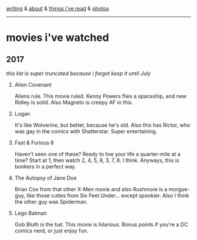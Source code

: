 [writing](index.md) & [about](about.md) & [things i've read](books.md) & [photos](http://vsco.co/brookshelley/images/1)

---

# movies i've watched

## 2017

_this list is super truncated because i forgot keep it until July_

1. Alien Covenant

    Aliens rule. This movie ruled. Kenny Powers flies a spaceship, and new Ridley is solid. Also Magneto is creepy AF in this.

2. Logan

    It's like Wolverine, but better, because he's old. Also this has Rictor, who was gay in the comics with Shatterstar. Super entertaining.

3. Fast & Furious 8

    Haven't seen one of these? Ready to live your life a quarter-mile at a time? Start at 1, then watch 2, 4, 5, 6, 3, 7, 8. I think. Anyways, this is bonkers in a perfect way.

4. The Autopsy of Jane Doe

    Brian Cox from that other X-Men movie and also Rushmore is a morgue-guy, like those cuties from Six Feet Under... except spookier. Also I think the other guy was Spiderman.

5. Lego Batman

    Gob Bluth is the bat. This movie is hilarious. Bonus points if you're a DC comics nerd, or just enjoy fun.
